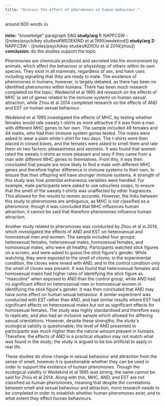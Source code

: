 ```yaml
---
title: "Discuss the effect of pheromones on human behaviour."
---
```

around 800 words 👍

**intro:** "knowledge" paragraph SAQ
**study/arg 1:** NAPFCSW - [[notes/psych/key studies#WEDEKIND et al 1995|wedekind]]
**study/arg 2:** NAPFCSW - [[notes/psych/key studies#ZHOU et al 2014|zhou]] 
**conclusion:** do the studies support the topic

Pheromones are chemicals produced and secreted into the environment by animals, which affect the behaviour or physiology of others within its own species. They exist in all mammals, regardless of sex, and have uses including signalling that they are ready to mate. The existence of pheromones in humans, however, is largely debated, as there has been no identified pheromones within humans.  There has been much research completed on the topic; Wedekind et al 1995 did research on the effects of MHC (a set of genes related to the immune system) on human sexual attraction, while Zhou et al 2014 completed research on the effects of AND and EST on human sexual behaviour. 

Wedekind et al 1995 investigated the effects of MHC, by testing whether females would rate sweaty t-shirts as more attractive if it was from a man with different MHC genes to her own. The sample included 49 females and 44 males, who had their immune system genes tested. The males were asked to wear a plain white t-shirt for two days. The t-shirts were then placed in closed boxes, and the females were asked to smell them and rate them on two factors: pleasantness and sexiness. It was found that women rated the sweaty t-shirts as more pleasant and sexy if they came from a man with different MHC genes to themselves. From this, it was then concluded that people are more likely to find a mate with different MHC genes and therefore higher difference in immune systems to their own, to ensure that their offspring will have stronger immune systems. A strength of this study was how potential extraneous variables were handled. For example, male participants were asked to use odourless soaps, to ensure that the smell of the sweaty t-shirts was unaffected by other fragrances. This allowed for the results to remain accurate. However, the links between this study to pheromones are ambiguous, as MHC is not classified as a pheromone; though it was concluded that MHC influences human attraction, it cannot be said that therefore pheromones influence human attraction.

Another study related to pheromones was conducted by Zhou et al in 2014, which investigated the effects of AND and EST on heterosexual and homosexual men and women. The sample included four groups: heteosexual females, heterosexual males, homosexual females, and homosexual males, who were all healthy. Participants watched stick figures on a screen, and were asked to guess the stick figure's gender. While watching, they were exposed to the smell of cloves; in the experimental condition, the cloves were mixed with AND, and in the control condition only the smell of cloves was present. It was found that heterosexual females and homosexual males had higher rates of identifying the stick figure as "masculine" when exposed to AND than the control group, while AND had no significant effect on heterosexual men or homosexual women in identifying the stick figure's gender. It was then concluded that AND may have some effect on human sexual behaviour. A similar experiment was conducted with EST rather than AND, and had similar results where EST had significant effects on heterosexual males but not as significant effects for homosexual females. The study was highly standardised and therefore easy to replicate, and also had an inclusive sample which allowed for differing sexual orientations. However, despite these strengths, the study's ecological validity is questionable; the level of AND presented to participants was much higher than the natural amount present in humans. Therefore, the effects of AND in a practical situation may not match what was found in the study; the study is argued to be too artificial to apply in real life. 

These studies do show change in sexual behaviour and attraction from the sense of smell, however it is questionable whether they can be used in order to support the existence of human pheromones. Though the ecological validity in Wedekind et al 1995 was strong, the same cannot be said for Zhou et al 2014. Along with this, MHC, AND, and EST are not classified as human pheromones, meaning that despite the correlations between smell and sexual behaviour and attraction, more research needs to be completed in order to establish whether human pheromones exist, and to what extent they effect human behaviours. 